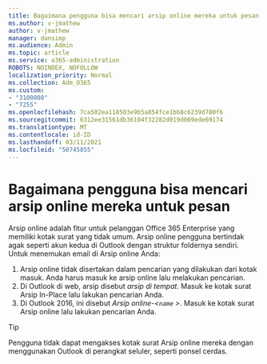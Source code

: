 ```yaml
---
title: Bagaimana pengguna bisa mencari arsip online mereka untuk pesan
ms.author: v-jmathew
author: v-jmathew
manager: dansimp
ms.audience: Admin
ms.topic: article
ms.service: o365-administration
ROBOTS: NOINDEX, NOFOLLOW
localization_priority: Normal
ms.collection: Adm_O365
ms.custom:
- "3100008"
- "7255"
ms.openlocfilehash: 7ca502ea118503e9b5a854fce1bb8c6239d780f6
ms.sourcegitcommit: 6312ee31561db36104f32282d019d069ede69174
ms.translationtype: MT
ms.contentlocale: id-ID
ms.lasthandoff: 03/11/2021
ms.locfileid: "50745855"
---
```

# <a name="how-users-can-search-their-online-archive-for-messages"></a>Bagaimana pengguna bisa mencari arsip online mereka untuk pesan

Arsip online adalah fitur untuk pelanggan Office 365 Enterprise yang memiliki kotak surat yang tidak umum. Arsip online pengguna bertindak agak seperti akun kedua di Outlook dengan struktur foldernya sendiri. Untuk menemukan email di Arsip online Anda:

1. Arsip online tidak disertakan dalam pencarian yang dilakukan dari kotak masuk. Anda harus masuk ke arsip online lalu melakukan pencarian.
2. Di Outlook di web, arsip disebut *arsip di tempat*. Masuk ke kotak surat Arsip In-Place lalu lakukan pencarian Anda.
3. Di Outlook 2016, ini disebut *Arsip online-<`name` >*. Masuk ke kotak surat Arsip online lalu lakukan pencarian Anda.

> [!TIP]
> Pengguna tidak dapat mengakses kotak surat Arsip online mereka dengan menggunakan Outlook di perangkat seluler, seperti ponsel cerdas.

